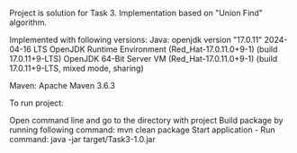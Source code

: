 Project is solution for Task 3. Implementation based on "Union Find" algorithm.

Implemented with following versions: Java: openjdk version "17.0.11" 2024-04-16 LTS OpenJDK Runtime Environment (Red_Hat-17.0.11.0+9-1) (build 17.0.11+9-LTS) OpenJDK 64-Bit Server VM (Red_Hat-17.0.11.0+9-1) (build 17.0.11+9-LTS, mixed mode, sharing)

Maven: Apache Maven 3.6.3

To run project:

Open command line and go to the directory with project
Build package by running following command: mvn clean package 
Start application - Run command: java -jar target/Task3-1.0.jar
